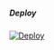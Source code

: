 
##### Deploy 

[![Deploy](https://www.herokucdn.com/deploy/button.svg)](https://heroku.com/deploy?template=https://github.com/blackinrobotlari/song)
